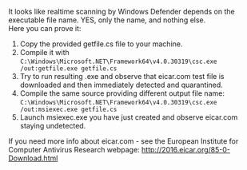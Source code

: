 It looks like realtime scanning by Windows Defender depends on the executable file name. YES, only the name, and nothing else. <br>
Here you can prove it:
1.	Copy the provided getfile.cs file to your machine.
2.	Compile it with `C:\Windows\Microsoft.NET\Framework64\v4.0.30319\csc.exe /out:getfile.exe getfile.cs`
3.	Try to run resulting .exe and observe that eicar.com test file is downloaded and then immediately detected and quarantined.
4.	Compile the same source providing different output file name: `C:\Windows\Microsoft.NET\Framework64\v4.0.30319\csc.exe /out:msiexec.exe getfile.cs`
5.	Launch msiexec.exe you have just created and observe eicar.com staying undetected.

If you need more info about eicar.com - see the European Institute for Computer Antivirus Research webpage: http://2016.eicar.org/85-0-Download.html
